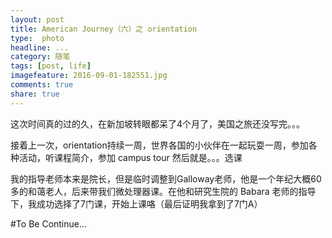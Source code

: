 ```yaml
---
layout: post
title: American Journey（六）之 orientation
type:  photo
headline: ...
category: 随笔
tags: [post, life]
imagefeature: 2016-09-01-182551.jpg
comments: true
share: true
---
```


这次时间真的过的久，在新加坡转眼都呆了4个月了，美国之旅还没写完。。。

接着上一次，orientation持续一周，世界各国的小伙伴在一起玩耍一周，参加各种活动，听课程简介，参加 campus tour
然后就是。。。选课

我的指导老师本来是院长，但是临时调整到Galloway老师，他是一个年纪大概60多的和蔼老人，后来带我们微处理器课。在他和研究生院的 Babara 老师的指导下，我成功选择了7门课，开始上课咯（最后证明我拿到了7门A）

#To Be Continue...
